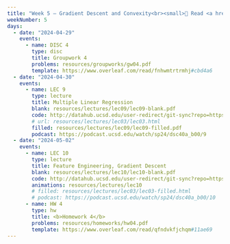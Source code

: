 ```yaml
---
title: "Week 5 – Gradient Descent and Convexity<br><small>📘 Read <a href='resources/notes/notes_chapter_1.pdf#page=16'>Note 1, Pages 16-17</a>.</small>"
weekNumber: 5
days:
  - date: "2024-04-29"
    events:
      - name: DISC 4
        type: disc
        title: Groupwork 4
        problems: resources/groupworks/gw04.pdf
        template: https://www.overleaf.com/read/fnhwmtrtrmhj#cbd4a6
  - date: "2024-04-30"
    events:
      - name: LEC 9
        type: lecture
        title: Multiple Linear Regression
        blank: resources/lectures/lec09/lec09-blank.pdf
        code: http://datahub.ucsd.edu/user-redirect/git-sync?repo=https://github.com/dsc-courses/dsc40a-2024-sp&subPath=lectures/lec09/lec09-code.ipynb
        # url: resources/lectures/lec03/lec03.html
        filled: resources/lectures/lec09/lec09-filled.pdf
        podcast: https://podcast.ucsd.edu/watch/sp24/dsc40a_b00/9
  - date: "2024-05-02"
    events:
      - name: LEC 10
        type: lecture
        title: Feature Engineering, Gradient Descent
        blank: resources/lectures/lec10/lec10-blank.pdf
        code: http://datahub.ucsd.edu/user-redirect/git-sync?repo=https://github.com/dsc-courses/dsc40a-2024-sp&subPath=lectures/lec10/lec10-code.ipynb
        animations: resources/lectures/lec10
        # filled: resources/lectures/lec03/lec03-filled.html
        # podcast: https://podcast.ucsd.edu/watch/sp24/dsc40a_b00/10
      - name: HW 4
        type: hw
        title: <b>Homework 4</b>
        problems: resources/homeworks/hw04.pdf
        template: https://www.overleaf.com/read/qfndvkfjchqm#11ae69
---
```

